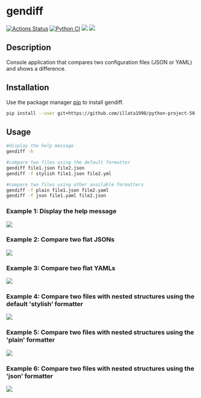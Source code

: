 # gendiff
[![Actions Status](https://github.com/illata1998/python-project-50/actions/workflows/hexlet-check.yml/badge.svg)](https://github.com/illata1998/python-project-50/actions) [![Python CI](https://github.com/illata1998/python-project-50/actions/workflows/pyci.yml/badge.svg)](https://github.com/illata1998/python-project-50/actions/workflows/pyci.yml) <a href="https://codeclimate.com/github/illata1998/python-project-50/maintainability"><img src="https://api.codeclimate.com/v1/badges/841642d2ab5606d50523/maintainability" /></a> <a href="https://codeclimate.com/github/illata1998/python-project-50/test_coverage"><img src="https://api.codeclimate.com/v1/badges/841642d2ab5606d50523/test_coverage" /></a>

## Description
Console application that compares two configuration files (JSON or YAML) and shows a difference.
## Installation
Use the package manager [pip](https://pip.pypa.io/en/stable/) to install gendiff.
```bash
pip install --user git+https://github.com/illata1998/python-project-50.git
```
## Usage
```bash
#display the help message
gendiff -h

#compare two files using the default formatter
gendiff file1.json file2.json
gendiff -f stylish file1.json file2.yml

#compare two files using other available formatters
gendiff -f plain file1.json file2.yaml
gendiff -f json file1.yaml file2.json
```
### Example 1: Display the help message
<a href="https://asciinema.org/a/d9gkDX2qskXiJpvFXSbVwkrpd" target="_blank"><img src="https://asciinema.org/a/d9gkDX2qskXiJpvFXSbVwkrpd.svg" /></a>
### Example 2: Compare two flat JSONs
<a href="https://asciinema.org/a/W11egoRzgNMiuJ84C3kipuQ74" target="_blank"><img src="https://asciinema.org/a/W11egoRzgNMiuJ84C3kipuQ74.svg" /></a>
### Example 3: Compare two flat YAMLs
<a href="https://asciinema.org/a/05qLbfR8ded6cXbEaQ8NMJMkp" target="_blank"><img src="https://asciinema.org/a/05qLbfR8ded6cXbEaQ8NMJMkp.svg" /></a>
### Example 4: Compare two files with nested structures using the default 'stylish' formatter
<a href="https://asciinema.org/a/P2VzGqPQ59R17LmFN1gN9Lx9F" target="_blank"><img src="https://asciinema.org/a/P2VzGqPQ59R17LmFN1gN9Lx9F.svg" /></a>
### Example 5: Compare two files with nested structures using the 'plain' formatter
<a href="https://asciinema.org/a/h1L6DzGFGHTqRsmdrfKsEK4QC" target="_blank"><img src="https://asciinema.org/a/h1L6DzGFGHTqRsmdrfKsEK4QC.svg" /></a>
### Example 6: Compare two files with nested structures using the 'json' formatter
<a href="https://asciinema.org/a/NMTKc9Hj254YEnTlErCtipRpx" target="_blank"><img src="https://asciinema.org/a/NMTKc9Hj254YEnTlErCtipRpx.svg" /></a>
